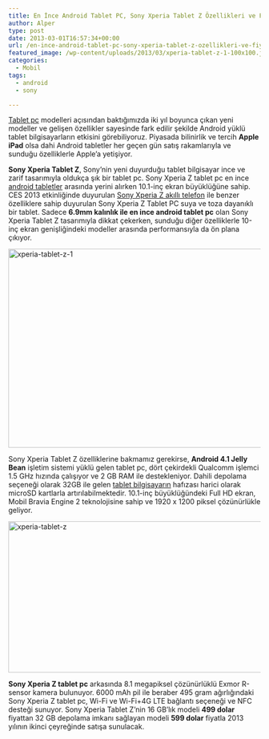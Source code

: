 ```yaml
---
title: En İnce Android Tablet PC, Sony Xperia Tablet Z Özellikleri ve Fiyatı
author: Alper
type: post
date: 2013-03-01T16:57:34+00:00
url: /en-ince-android-tablet-pc-sony-xperia-tablet-z-ozellikleri-ve-fiyati/
featured_image: /wp-content/uploads/2013/03/xperia-tablet-z-1-100x100.jpg
categories:
  - Mobil
tags:
  - android
  - sony

---
```

[Tablet pc][1] modelleri açısından baktığımızda iki yıl boyunca çıkan yeni modeller ve gelişen özellikler sayesinde fark edilir şekilde Android yüklü tablet bilgisayarların etkisini görebiliyoruz. Piyasada bilinirlik ve tercih **Apple iPad** olsa dahi Android tabletler her geçen gün satış rakamlarıyla ve sunduğu özelliklerle Apple’a yetişiyor.

**Sony Xperia Tablet Z**, Sony&#8217;nin yeni duyurduğu tablet bilgisayar ince ve zarif tasarımıyla oldukça şık bir tablet pc. Sony Xperia Z tablet pc en ince [android tabletler][2] arasında yerini alırken 10.1-inç ekran büyüklüğüne sahip. CES 2013 etkinliğinde duyurulan [Sony Xperia Z akıllı telefon][3] ile benzer özelliklere sahip duyurulan Sony Xperia Z Tablet PC suya ve toza dayanıklı bir tablet. Sadece **6.9mm kalınlık ile en ince android tablet pc** olan Sony Xperia Tablet Z tasarımıyla dikkat çekerken, sunduğu diğer özelliklerle 10-inç ekran genişliğindeki modeller arasında performansıyla da ön plana çıkıyor.

<img class="alignnone size-full wp-image-12322" alt="xperia-tablet-z-1" src="https://www.murekkep.org/wp-content/uploads/2013/03/xperia-tablet-z-1.jpg" width="596" height="397" srcset="https://www.murekkep.org/wp-content/uploads/2013/03/xperia-tablet-z-1.jpg 596w, https://www.murekkep.org/wp-content/uploads/2013/03/xperia-tablet-z-1-400x266.jpg 400w, https://www.murekkep.org/wp-content/uploads/2013/03/xperia-tablet-z-1-50x33.jpg 50w, https://www.murekkep.org/wp-content/uploads/2013/03/xperia-tablet-z-1-125x83.jpg 125w, https://www.murekkep.org/wp-content/uploads/2013/03/xperia-tablet-z-1-300x200.jpg 300w, https://www.murekkep.org/wp-content/uploads/2013/03/xperia-tablet-z-1-457x305.jpg 457w" sizes="(max-width: 596px) 100vw, 596px" /> 

Sony Xperia Tablet Z özelliklerine bakmamız gerekirse, **Android 4.1 Jelly Bean** işletim sistemi yüklü gelen tablet pc, dört çekirdekli Qualcomm işlemci 1.5 GHz hızında çalışıyor ve 2 GB RAM ile destekleniyor. Dahili depolama seçeneği olarak 32GB ile gelen [tablet bilgisayarın][4] hafızası harici olarak microSD kartlarla artırılabilmektedir. 10.1-inç büyüklüğündeki Full HD ekran, Mobil Bravia Engine 2 teknolojisine sahip ve 1920 x 1200 piksel çözünürlükle geliyor.

<img class="alignnone size-full wp-image-12323" alt="xperia-tablet-z" src="https://www.murekkep.org/wp-content/uploads/2013/03/xperia-tablet-z.jpg" width="600" height="302" srcset="https://www.murekkep.org/wp-content/uploads/2013/03/xperia-tablet-z.jpg 600w, https://www.murekkep.org/wp-content/uploads/2013/03/xperia-tablet-z-400x201.jpg 400w, https://www.murekkep.org/wp-content/uploads/2013/03/xperia-tablet-z-50x25.jpg 50w, https://www.murekkep.org/wp-content/uploads/2013/03/xperia-tablet-z-125x62.jpg 125w, https://www.murekkep.org/wp-content/uploads/2013/03/xperia-tablet-z-300x151.jpg 300w, https://www.murekkep.org/wp-content/uploads/2013/03/xperia-tablet-z-580x291.jpg 580w" sizes="(max-width: 600px) 100vw, 600px" /> 

**Sony Xperia Z tablet pc** arkasında 8.1 megapiksel çözünürlüklü Exmor R-sensor kamera bulunuyor. 6000 mAh pil ile beraber 495 gram ağırlığındaki Sony Xperia Z tablet pc, Wi-Fi ve Wi-Fi+4G LTE bağlantı seçeneği ve NFC desteği sunuyor. Sony Xperia Tablet Z’nin 16 GB’lık modeli **499 dolar** fiyattan 32 GB depolama imkanı sağlayan modeli **599 dolar** fiyatla 2013 yılının ikinci çeyreğinde satışa sunulacak.

 [1]: https://www.murekkep.org/tablet "tablet pc"
 [2]: https://www.murekkep.org/alinabilecek-en-iyi-5-android-tablet-10841 "en iyi android tabletler"
 [3]: https://www.murekkep.org/telefon/sony-xperia-z "sony xperia z"
 [4]: https://www.murekkep.org/tablet-pc-alirken-nelere-dikkat-etmeli-tablet-pc-ozellikler-detayi-11800 "tablet pc özellikleri"